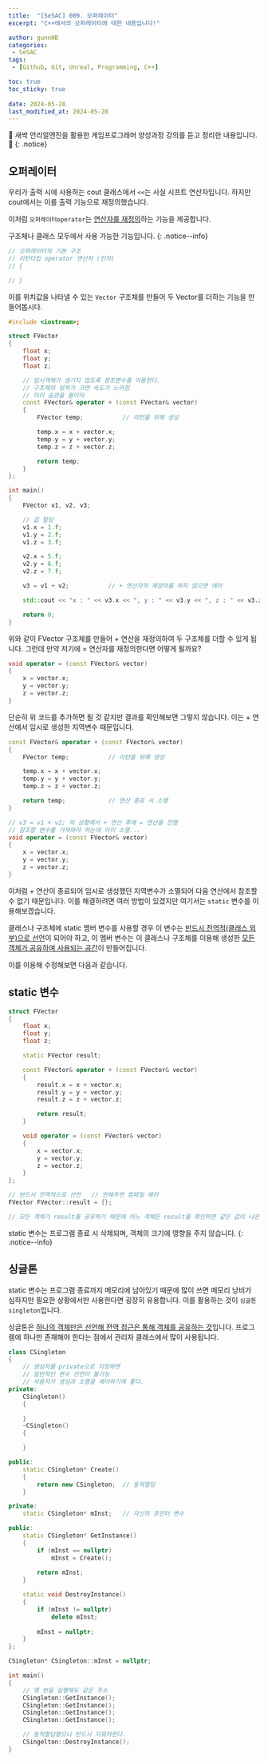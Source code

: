```yaml
---
title:  "[SeSAC] 009. 오퍼레이터"
excerpt: "C++에서의 오퍼레이터에 대한 내용입니다!"

author: gunnHB
categories: 
 - SeSAC
tags: 
 - [Github, Git, Unreal, Programming, C++]

toc: true
toc_sticky: true
 
date: 2024-05-28
last_modified_at: 2024-05-28
---
```


🔔 새싹 언리얼엔진을 활용한 게임프로그래머 양성과정 강의를 듣고 정리한 내용입니다. 🔔
{: .notice}

## 오퍼레이터
우리가 출력 시에 사용하는 cout 클래스에서 `<<`는 사실 시프트 연산자입니다. 하지만 cout에서는 이를 출력 기능으로 재정의했습니다. 

이처럼 `오퍼레이터operator`는 <u>연산자를 재정의</u>하는 기능을 제공합니다.

구조체나 클래스 모두에서 사용 가능한 기능입니다.
{: .notice--info}

```c++
// 오퍼레이터의 기본 구조
// 리턴타입 operator 연산자 (인자)
// {

// }
```

이를 위치값을 나타낼 수 있는 `Vector` 구조체를 만들어 두 Vector를 더하는 기능을 만들어봅시다.

```c++
#include <iostream>;

struct FVector
{
	float x;
	float y;
	float z;

	// 임시객체가 생기지 않도록 참조변수를 이용한다.
	// 구조체의 덩치가 크면 속도가 느려짐
	// 미리 습관을 들이자
	const FVector& operator + (const FVector& vector)
	{
		FVector temp;			// 리턴을 위해 생성

		temp.x = x + vector.x;
		temp.y = y + vector.y;
		temp.z = z + vector.z;

		return temp;
	}
};

int main()
{
	FVector v1, v2, v3;

	// 값 할당
	v1.x = 1.f;
	v1.y = 2.f;
	v1.z = 3.f;

	v2.x = 5.f;
	v2.y = 6.f;
	v2.z = 7.f;

	v3 = v1 + v2;			// + 연산자의 재정의를 하지 않으면 에러

	std::cout << "x : " << v3.x << ", y : " << v3.y << ", z : " << v3.z << std::endl;

	return 0;
}
```

위와 같이 FVector 구조체를 만들어 + 연산을 재정의하여 두 구조체를 더할 수 있게 됩니다. 그런데 만약 저기에 = 연산자를 재정의한다면 어떻게 될까요?

```c++
void operator = (const FVector& vector)
{
    x = vector.x;
    y = vector.y;
    z = vector.z;
}
```

단순히 위 코드를 추가하면 될 것 같지만 결과를 확인해보면 그렇지 않습니다. 이는 + 연산에서 임시로 생성한 지역변수 때문입니다.

```c++
const FVector& operator + (const FVector& vector)
{
    FVector temp;			// 리턴을 위해 생성

    temp.x = x + vector.x;
    temp.y = y + vector.y;
    temp.z = z + vector.z;

    return temp;            // 연산 종료 시 소멸
}

// v3 = v1 + v2; 의 상황에서 + 연산 후에 = 연산을 진행
// 참조할 변수를 가져와야 하는데 이미 소멸...
void operator = (const FVector& vector)
{
    x = vector.x;
    y = vector.y;
    z = vector.z;
}
```

이처럼 + 연산이 종료되어 임시로 생성했던 지역변수가 소멸되어 다음 연산에서 참조할 수 없기 때문입니다. 
이를 해결하려면 여러 방법이 있겠지만 여기서는 `static` 변수를 이용해보겠습니다.


클래스나 구조체에 static 멤버 변수를 사용할 경우 이 변수는 <u>반드시 전역적(클래스 외부)으로 선언</u>이 되어야 하고,
이 멤버 변수는 이 클래스나 구조체를 이용해 생성한 <u>모든 객체가 공유하며 사용되는 공간</u>이 만들어집니다.

이를 이용해 수정해보면 다음과 같습니다.

## static 변수
```c++
struct FVector
{
    float x;
    float y;
    float z;

    static FVector result;

    const FVector& operator + (const FVector& vector)
    {
        result.x = x + vector.x;
        result.y = y + vector.y;
        result.z = z + vector.z;

        return result;
    }

    void operator = (const FVector& vector)
    {
        x = vector.x;
        y = vector.y;
        z = vector.z;
    }
};

// 반드시 전역적으로 선언   // 안해주면 컴파일 에러
FVector FVector::result = {};

// 모든 객체가 result를 공유하기 때문에 어느 객체든 result를 확인하면 같은 값이 나온다.
```

static 변수는 프로그램 종료 시 삭제되며, 객체의 크기에 영향을 주지 않습니다.
{: .notice--info}

## 싱글톤
static 변수는 프로그램 종료까지 메모리에 남아있기 때문에 많이 쓰면 메모리 낭비가 심하지만 필요한 상황에서만 사용한다면 굉장히 유용합니다.
이를 활용하는 것이 `싱글톤singleton`입니다.

싱글톤은 <u>하나의 객체만은 선언해 전역 접근은 통해 객체를 공유하는 것</u>입니다. 프로그램에 하나만 존재해야 한다는 점에서 관리자 클래스에서 많이 사용됩니다.

```c++
class CSingleton
{
    // 생성자를 private으로 지정하면
    // 일반적인 변수 선언이 불가능
    // 사용자가 생성과 소멸을 제어하기에 좋다.
private:
    CSingleton()
    {

    }
    ~CSingleton()
    {

    }

public:
    static CSingleton* Create()
    {
        return new CSingleton;  // 동적할당
    }

private:
    static CSingleton* mInst;   // 자신의 포인터 변수

public:
    static CSingleton* GetInstance()
    {
        if (mInst == nullptr)
            mInst = Create();
            
        return mInst;
    }

    static void DestroyInstance()
    {
        if (mInst != nullptr)
            delete mInst;
    
        mInst = nullptr;
    }
};

CSingleton* CSingleton::mInst = nullptr;

int main()
{
    // 몇 번을 실행해도 같은 주소
    CSingleton::GetInstance();          
    CSingleton::GetInstance();          
    CSingleton::GetInstance();          
    CSingleton::GetInstance();          

    // 동적할당했으니 반드시 지워야한다.
    CSingelton::DestroyInstance();
}
```